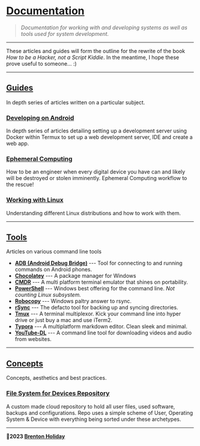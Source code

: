 # [Documentation](https://github.com/8rents/documentation/blob/main/README.md)

> *Documentation for working with and developing systems as well as tools used for system development.*

---

These articles and guides will form the outline for the rewrite of the book *How to be a Hacker, not a Script Kiddie*. In the meantime, I hope these prove useful to someone... :)

***

## [Guides](./guides/)

In depth series of articles written on a particular subject.

### [__Developing on Android__](./guides/developing-on-android)

In depth series of articles detailing setting up a development server using Docker within Termux to set up a web development server, IDE and create a web app.

### [Ephemeral Computing](./guides/ephemeral-computing)

How to be an engineer when every digital device you have can and likely will be destroyed or stolen imminently. Ephemeral Computing workflow to the rescue!

### [Working with Linux](./guides/working-with-linux)

Understanding different Linux distributions and how to work with them.

***

## [Tools](tools/README.md)

Articles on various command line tools

- **[ADB (Android Debug Bridge)](adb.md)** --- Tool for connecting to and running commands on Android phones.
- **[Chocolatey](chocolatey-package-manager.md)** --- A package manager for Windows
- **[CMDR](cmder.md)** --- A multi platform terminal emulator that shines on portability.
- **[PowerShell](powershell.md)** --- Windows best offering for the command line. *Not counting Linux subsystem.*
- **[Robocopy](robocopy.md)** --- Windows paltry answer to rsync.
- **[rSync](rsync.md)** --- The defacto tool for backing up and syncing directories.
- **[Tmux](tmux.md)** --- A terminal multiplexor. Kick your command line into hyper drive or just buy a mac and use iTerm2.
- **[Typora](typora.md)** --- A multiplatform markdown editor. Clean sleek and minimal.
- **[YouTube-DL](youtube-dl.md)** --- A command line tool for downloading videos and audio from websites.

***

## [Concepts](./concepts/README.md)

Concepts, aesthetics and best practices.

### [File System for Devices Repository](./concepts/file-system-repository/README.md)

A custom made cloud repository to hold all user files, used software, backups and configurations. Repo uses a simple scheme of User, Operating System & Device with everything being sorted under these archetypes.

***

**🤍2023 [Brenton Holiday](https://allmylinks.com/8rents)**
